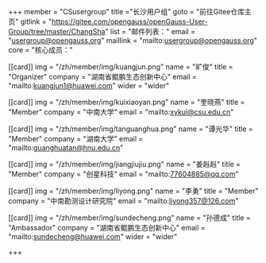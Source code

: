 +++
member = "CSusergroup"
title ="长沙用户组"
goto = "前往Gitee仓库主页"
gitlink = "https://gitee.com/opengauss/openGauss-User-Group/tree/master/ChangSha"
list = "邮件列表："
email = "usergroup@opengauss.org"
maillink = "mailto:usergroup@opengauss.org"
core = "核心成员："


[[card]]
img = "/zh/member/img/kuangjun.png"
name = "旷俊"
title = "Organizer"
company = "湖南省鲲鹏生态创新中心"
email = "mailto:kuangjun1@huawei.com"
wider = "wider"

[[card]]
img = "/zh/member/img/kuixiaoyan.png"
name = "奎晓燕"
title = "Member"
company = "中南大学"
email = "mailto:xykui@csu.edu.cn"

[[card]]
img = "/zh/member/img/tanguanghua.png"
name = "谭光华"
title = "Member"
company = "湖南大学"
email = "mailto:guanghuatan@hnu.edu.cn"

[[card]]
img = "/zh/member/img/jiangjiujiu.png"
name = "姜赳赳"
title = "Member"
company = "创星科技"
email = "mailto:77604885@qq.com"

[[card]]
img = "/zh/member/img/liyong.png"
name = "李勇"
title = "Member"
company = "中南勘测设计研究院"
email = "mailto:liyong357@126.com"

[[card]]
img = "/zh/member/img/sundecheng.png"
name = "孙德成"
title = "Ambassador"
company = "湖南省鲲鹏生态创新中心"
email = "mailto:sundecheng@huawei.com"
wider = "wider"


+++